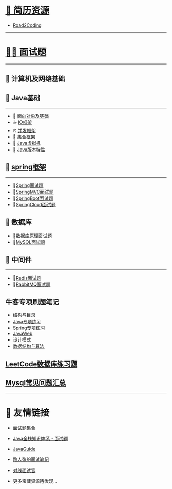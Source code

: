 # [🔖 **简历资源**](interview/简历)

  - [Road2Coding](https://www.r2coding.com/#/README?id=%e7%ae%80%e5%8e%86%e7%9b%b8%e5%85%b3)

---

# [👨‍💻 **面试题**](interview/first)
---

## 🍎 计算机及网络基础


## 🍵 Java基础

---

  - 🍵 [面向对象及基础](interview/Java基础/面向对象及基础)
  - ☕ [IO框架](interview/Java基础/IO框架)
  - ⏰ [并发框架](interview/Java基础/并发框架)
  - 🥉 [集合框架](interview/Java基础/集合框架)
  - 🐯 [Java虚拟机](interview/Java基础/Java虚拟机)
  - 🐼 [Java版本特性](interview/Java基础/Java版本特性)


## 🧿 [spring框架](interview/spring面试题)

---

  - 🍇[Spring面试题](interview/Spring/Spring面试题)
  - 🍈[SpringMVC面试题](interview/Spring/SpringMVC面试题)
  - 🍉[SpringBoot面试题](interview/Spring/SpringBoot面试题)
  - 🍊[SpringCloud面试题](interview/Spring/SpringCloud面试题)
   

## 📝 数据库   
  - 🥕[数据库原理面试题](interview/数据库/数据库原理面试题) 
  - 🍆[MySQL面试题](interview/数据库/MySQL面试题) 
   
## 🌉 中间件

---

  - 🍻[Redis面试题](interview/中间件/Redis面试题)
  - 🧋[RabbitMQ面试题](interview/中间件/RabbitMQ面试题)


## 牛客专项刷题笔记

   - [结构与目录](interview/牛客专项刷题笔记/first)
   - [Java专项练习](interview/牛客专项刷题笔记/Java专项练习)
   - [Spring专项练习](interview/牛客专项刷题笔记/Spring专项练习)
   - [JavaWeb](interview/牛客专项刷题笔记/JavaWeb)
   - [设计模式](interview/牛客专项刷题笔记/设计模式)
   - [数据结构与算法](interview/牛客专项刷题笔记/数据结构与算法)

## [LeetCode数据库练习题](interview/LeetCode数据库练习题)

## [Mysql常见问题汇总](interview/Mysql常见问题汇总)

---

# 👕 **友情链接**

  - [面试题集合](https://www.r2coding.com/#/README?id=%e9%9d%a2%e8%af%95%e9%a2%98%e9%9b%86%e5%90%88)
  - [Java全栈知识体系 - 面试题](https://www.pdai.tech/md/interview/x-interview.html)
  - [JavaGuide](https://javaguide.cn/home.html#%E9%A1%B9%E7%9B%AE%E7%9B%B8%E5%85%B3)
  - [路人张的面试笔记](https://www.mianshi.online/)
  - [对线面试官](https://javainterview.gitee.io/luffy/)
  
  - 更多宝藏资源待发现...